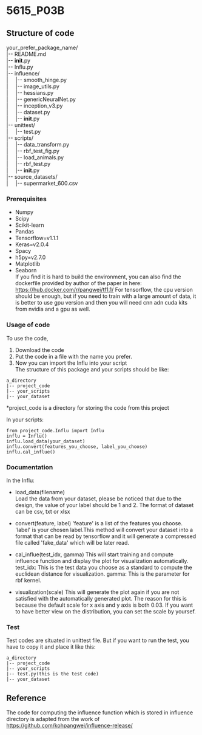 # 5615_P03B

## Structure of code
your_prefer_package_name/<br/>
|-- README.md<br/>
|-- __init__.py<br/>
|-- Influ.py<br/>
|-- influence/<br/>
|&nbsp;&nbsp;&nbsp;&nbsp; |-- smooth_hinge.py<br/>
|&nbsp;&nbsp;&nbsp;&nbsp;   |-- image_utils.py<br/>
|&nbsp;&nbsp;&nbsp;&nbsp;   |-- hessians.py<br/>
|&nbsp;&nbsp;&nbsp;&nbsp;   |-- genericNeuralNet.py<br/>
|&nbsp;&nbsp;&nbsp;&nbsp;   |-- inception_v3.py<br/>
|&nbsp;&nbsp;&nbsp;&nbsp;   |-- dataset.py<br/>
|&nbsp;&nbsp;&nbsp;&nbsp;   |-- __init__.py<br/>
|-- unittest/<br/>
|&nbsp;&nbsp;&nbsp;&nbsp;   |-- test.py<br/>
|-- scripts/<br/>
|&nbsp;&nbsp;&nbsp;&nbsp;   |-- data_transform.py<br/>
|&nbsp;&nbsp;&nbsp;&nbsp;   |-- rbf_test_fig.py<br/>
|&nbsp;&nbsp;&nbsp;&nbsp;   |-- load_animals.py<br/>
|&nbsp;&nbsp;&nbsp;&nbsp;   |-- rbf_test.py<br/>
|&nbsp;&nbsp;&nbsp;&nbsp;   |-- __init__.py<br/>
|-- source_datasets/<br/>
|&nbsp;&nbsp;&nbsp;&nbsp;   |-- supermarket_600.csv<br/>

### Prerequisites
+ Numpy
+ Scipy
+ Scikit-learn
+ Pandas
+ Tensorflow=v1.1.1
+ Keras=v2.0.4
+ Spacy
+ h5py=v2.7.0
+ Matplotlib
+ Seaborn<br/>
If you find it is hard to build the environment, you can also find the dockerfile provided by author of the paper in here: https://hub.docker.com/r/pangwei/tf1.1/
For tensorflow, the cpu version should be enough, but if you need to train with a large amount of data, it is better to use gpu version and then you will need cnn adn cuda kits from nvidia and a gpu as well.

### Usage of code
To use the code,<br/> 
1. Download the code
2. Put the code in a file with the name you prefer.
3. Now you can import the Influ into your script<br/>
The structure of this package and your scripts should be like:
```
a_directory
|-- project_code
|-- your_scripts
|-- your_dataset
```
*project_code is a directory for storing the code from this project

In your scripts:
```
from project_code.Influ import Influ
influ = Influ()
influ.load_data(your_dataset)
influ.convert(features_you_choose, label_you_choose)
influ.cal_influe()
```

### Documentation
In the Influ:
+ load_data(filename)<br/>
Load the data from your dataset, please be noticed that due to the design, the value of your label should be 1 and 2.
The format of dataset can be csv, txt or xlsx

+ convert(feature, label)
'feature' is a list of the features you choose. 'label' is your chosen label.This method will convert your dataset into a format that can be read by tensorflow and it will generate a compressed file called 'fake_data' which will be later read.

+ cal_influe(test_idx, gamma)
This will start training and compute influence function and display the plot for visualization automatically.
test_idx: This is the test data you choose as a standard to compute the euclidean distance for visualization.
gamma: This is the parameter for rbf kernel.

+ visualization(scale)
This will generate the plot again if you are not satisfied with the automatically generated plot. The reason for this is because the default scale for x axis and y axis is both 0.03. If you want to have better view on the distribution, you can set the scale by yoursef.

### Test
Test codes are situated in unittest file. But if you want to run the test, you have to copy it and place it like this:
```
a_directory
|-- project_code
|-- your_scripts
|-- test.py(this is the test code)
|-- your_dataset
```

## Reference
The code for computing the influence function which is stored in influence directory is adapted from the work of https://github.com/kohpangwei/influence-release/
